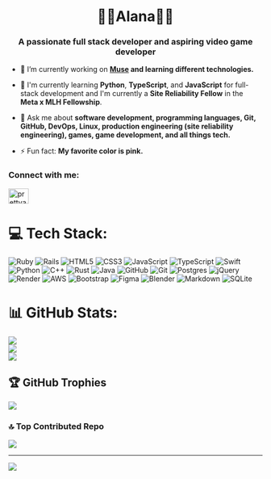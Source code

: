 <h1 align="center">🎀🌸Alana🌸🎀</h1>
<h3 align="center">A passionate full stack developer and aspiring video game developer</h3>

- 🔭 I’m currently working on **[Muse](https://github.com/prettyalana/Muse) and learning different technologies.**

- 🌱 I'm currently learning **Python**, **TypeScript**, and **JavaScript** for full-stack development and I'm currently a **Site Reliability Fellow** in the **Meta x MLH Fellowship**.

- 💬 Ask me about **software development, programming languages, Git, GitHub, DevOps, Linux, production engineering (site reliability engineering), games, game development, and all things tech.**

- ⚡ Fun fact: **My favorite color is pink.**

<h3 align="left">Connect with me:</h3>
<p align="left">
<a href="https://dev.to/prettyalana" target="blank"><img align="center" src="https://raw.githubusercontent.com/rahuldkjain/github-profile-readme-generator/master/src/images/icons/Social/devto.svg" alt="prettyalana" height="30" width="40" /></a>
</p>

# 💻 Tech Stack:

![Ruby](https://img.shields.io/badge/ruby-%23CC342D.svg?style=for-the-badge&logo=ruby&logoColor=white)
![Rails](https://img.shields.io/badge/rails-%23CC0000.svg?style=for-the-badge&logo=ruby-on-rails&logoColor=white)
![HTML5](https://img.shields.io/badge/html5-%23E34F26.svg?style=for-the-badge&logo=html5&logoColor=white)
![CSS3](https://img.shields.io/badge/css3-%231572B6.svg?style=for-the-badge&logo=css3&logoColor=white) 
![JavaScript](https://img.shields.io/badge/javascript-%23323330.svg?style=for-the-badge&logo=javascript&logoColor=%23F7DF1E)
![TypeScript](https://img.shields.io/badge/typescript-%23007ACC.svg?style=for-the-badge&logo=typescript&logoColor=white)
![Swift](https://img.shields.io/badge/swift-F54A2A?style=for-the-badge&logo=swift&logoColor=white)
![Python](https://img.shields.io/badge/python-3670A0?style=for-the-badge&logo=python&logoColor=ffdd54)
![C++](https://img.shields.io/badge/c++-%2300599C.svg?style=for-the-badge&logo=c%2B%2B&logoColor=white)
![Rust](https://shields.io/badge/-Rust-3776AB.svg?style=for-the-badge&logo=rust&logoColor=white)
![Java](https://img.shields.io/badge/java-%23ED8B00.svg?style=for-the-badge&logo=openjdk&logoColor=white)
![GitHub](https://img.shields.io/badge/github-%23121011.svg?style=for-the-badge&logo=github&logoColor=white) ![Git](https://img.shields.io/badge/git-%23F05033.svg?style=for-the-badge&logo=git&logoColor=white)
![Postgres](https://img.shields.io/badge/postgres-%23316192.svg?style=for-the-badge&logo=postgresql&logoColor=white)
![jQuery](https://img.shields.io/badge/jquery-%230769AD.svg?style=for-the-badge&logo=jquery&logoColor=white)
![Render](https://img.shields.io/badge/Render-%46E3B7.svg?style=for-the-badge&logo=render&logoColor=white)
![AWS](https://img.shields.io/badge/AWS-%23FF9900.svg?style=for-the-badge&logo=amazon-aws&logoColor=white) ![Bootstrap](https://img.shields.io/badge/bootstrap-%238511FA.svg?style=for-the-badge&logo=bootstrap&logoColor=white)
![Figma](https://img.shields.io/badge/figma-%23F24E1E.svg?style=for-the-badge&logo=figma&logoColor=white)
![Blender](https://img.shields.io/badge/blender-%23F5792A.svg?style=for-the-badge&logo=blender&logoColor=white) ![Markdown](https://img.shields.io/badge/markdown-%23000000.svg?style=for-the-badge&logo=markdown&logoColor=white) 
![SQLite](https://img.shields.io/badge/sqlite-%2307405e.svg?style=for-the-badge&logo=sqlite&logoColor=white)
  
# 📊 GitHub Stats:
![](https://github-readme-stats.vercel.app/api?username=prettyalana&theme=radical&hide_border=false&include_all_commits=false&count_private=false)<br/>
![](https://github-readme-streak-stats.herokuapp.com/?user=prettyalana&theme=radical&hide_border=false)<br/>
![](https://github-readme-stats.vercel.app/api/top-langs/?username=prettyalana&theme=radical&hide_border=false&include_all_commits=false&count_private=false&layout=compact)

## 🏆 GitHub Trophies
![](https://github-profile-trophy.vercel.app/?username=prettyalana&theme=radical&no-frame=false&no-bg=false&margin-w=4)

### 🔝 Top Contributed Repo
![](https://github-contributor-stats.vercel.app/api?username=prettyalana&limit=5&theme=radical&combine_all_yearly_contributions=true)

---
[![](https://visitcount.itsvg.in/api?id=prettyalana&icon=7&color=10)](https://visitcount.itsvg.in)

<!-- Proudly created with GPRM ( https://gprm.itsvg.in ) -->

